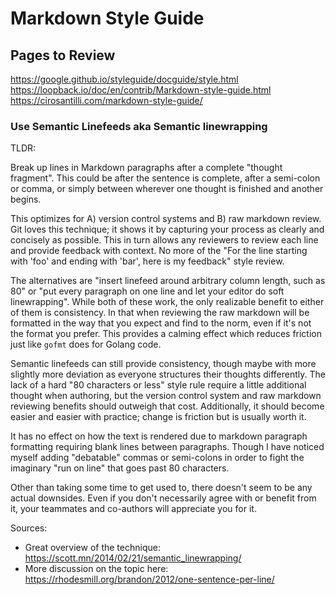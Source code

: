 # Markdown Style Guide

## Pages to Review

<https://google.github.io/styleguide/docguide/style.html>
<https://loopback.io/doc/en/contrib/Markdown-style-guide.html>
<https://cirosantilli.com/markdown-style-guide/>


### Use Semantic Linefeeds aka Semantic linewrapping

TLDR:

Break up lines in Markdown paragraphs after a complete "thought fragment".
This could be after the sentence is complete,
after a semi-colon or comma,
or simply between wherever one thought is finished and another begins.

This optimizes for A) version control systems and B) raw markdown review.
Git loves this technique;
it shows it by capturing your process as clearly and concisely as possible.
This in turn allows any reviewers to review each line and provide feedback with context.
No more of the "For the line starting with 'foo' and ending with 'bar', here is my feedback" style review.

The alternatives are "insert linefeed around arbitrary column length, such as 80"
or "put every paragraph on one line and let your editor do soft linewrapping".
While both of these work, the only realizable benefit to either of them is consistency.
In that when reviewing the raw markdown will be formatted in the way that you expect and find to the norm,
even if it's not the format you prefer.
This provides a calming effect which reduces friction just like `gofmt` does for Golang code.

Semantic linefeeds can still provide consistency,
though maybe with more slightly more deviation as everyone structures their thoughts differently.
The lack of a hard "80 characters or less" style rule require a little additional thought when authoring,
but the version control system and raw markdown reviewing benefits should outweigh that cost.
Additionally, it should become easier and easier with practice;
change is friction but is usually worth it.

It has no effect on how the text is rendered due to markdown paragraph formatting requiring blank lines between paragraphs.
Though I have noticed myself adding "debatable" commas or semi-colons in order to fight the imaginary "run on line" that goes past 80 characters.

Other than taking some time to get used to, there doesn't seem to be any actual downsides.
Even if you don't necessarily agree with or benefit from it,
your teammates and co-authors will appreciate you for it.


Sources:
- Great overview of the technique: <https://scott.mn/2014/02/21/semantic_linewrapping/>
- More discussion on the topic here: <https://rhodesmill.org/brandon/2012/one-sentence-per-line/>
